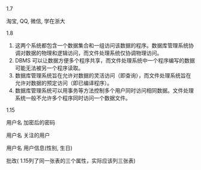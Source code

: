 1.7

淘宝, QQ, 微信, 学在浙大

1.8

1. 这两个系统都包含一个数据集合和一组访问该数据的程序。数据库管理系统协调对数据的物理和逻辑访问，而文件处理系统仅协调物理访问。
2. DBMS 可以让数据方便多个程序共享，而文件处理系统中一个程序编写的数据可能无法被另一个程序读取。
3. 数据库管理系统旨在允许对数据的灵活访问（即查询），而文件处理系统旨在允许对数据的预定访问（即已编译程序）。
4. 数据库管理系统可以用事务等方法控制多个用户同时访问相同数据。文件处理系统一般不允许多个程序同时访问一个数据文件。

1.15

用户名 加密后的密码

用户名 关注的用户

用户名 用户信息(性别, 生日)

批改( 1.15列了同一张表的三个属性，实际应该列三张表)